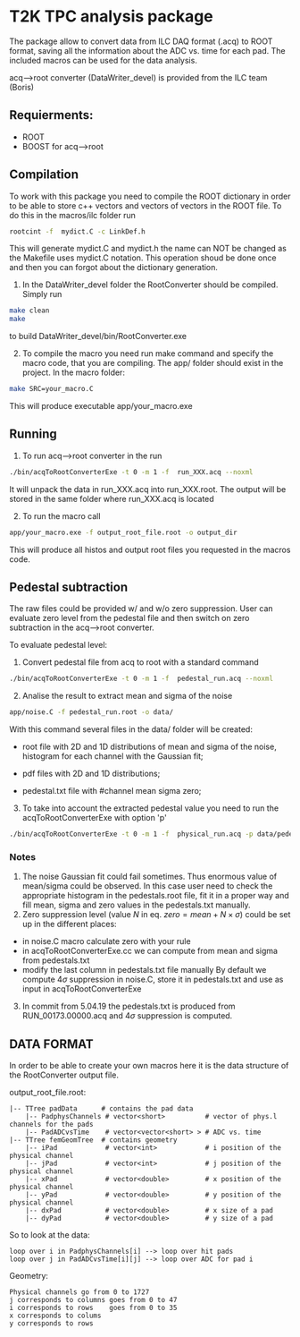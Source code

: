 # T2K TPC  analysis package


The package allow to convert data from ILC DAQ format (.acq) to ROOT format,
saving all the information about the ADC vs. time for each pad.
The included macros can be used for the data analysis.

acq-->root converter (DataWriter_devel) is provided from the ILC team (Boris)

## Requierments:
* ROOT
* BOOST for acq-->root

## Compilation

To work with this package you need to compile the ROOT dictionary in order to be able to store c++ vectors
and vectors of vectors in the ROOT file.
To do this in the macros/ilc folder run
```bash
rootcint -f  mydict.C -c LinkDef.h
```

This will generate mydict.C and mydict.h the name can NOT be changed as the Makefile uses mydict.C notation. This operation shoud be done once and then you can forgot about the dictionary generation.

1) In the DataWriter_devel folder the RootConverter should be compiled. Simply run
```bash
make clean
make
```
to build DataWriter_devel/bin/RootConverter.exe

2) To compile the macro you need run make command and specify
the macro code, that you are compiling. The app/ folder should exist in the project. In the macro folder:
```bash
make SRC=your_macro.C
```
This will produce executable app/your_macro.exe


## Running

1.  To run acq-->root converter in the run
```bash
./bin/acqToRootConverterExe -t 0 -m 1 -f  run_XXX.acq --noxml
```
It will unpack the data in run_XXX.acq into run_XXX.root. The output will be stored in the same folder where run_XXX.acq is located

2.  To run the macro call
```bash
app/your_macro.exe -f output_root_file.root -o output_dir
```
This will produce all histos and output root files you requested in the macros code.

## Pedestal subtraction

The raw files could be provided w/ and w/o zero suppression. User can evaluate zero level from the pedestal file and then switch on zero subtraction in the acq-->root converter.

To evaluate pedestal level:
1. Convert pedestal file from acq to root with a standard command
```bash
./bin/acqToRootConverterExe -t 0 -m 1 -f  pedestal_run.acq --noxml
```
2. Analise the result to extract mean and sigma of the noise
```bash
app/noise.C -f pedestal_run.root -o data/
```
With this command several files in the data/ folder will be created:

* root file with 2D and 1D distributions of mean and sigma of the noise, histogram for each channel with the Gaussian fit;

* pdf files with 2D and 1D distributions;

* pedestal.txt file with #channel mean sigma zero;

3. To take into account the extracted pedestal value you need to run the acqToRootConverterExe with option 'p'
```bash
./bin/acqToRootConverterExe -t 0 -m 1 -f  physical_run.acq -p data/pedestals.txt --noxml
```

### Notes
1. The noise Gaussian fit could fail sometimes. Thus enormous value of mean/sigma could be observed. In this case user need to check the appropriate histogram in the pedestals.root file, fit it in a proper way and fill mean, sigma and zero values in the pedestals.txt manually.
2. Zero suppression level (value $`N`$ in eq. $`zero = mean + N\times\sigma`$) could be set up in the different places:
* in noise.C macro calculate zero with your rule
* in acqToRootConverterExe.cc we can compute from mean and sigma from pedestals.txt
* modify the last column in pedestals.txt file manually
By default we compute $`4\sigma`$ suppression in noise.C, store it in pedestals.txt and use as input in acqToRootConverterExe
3. In commit from 5.04.19 the pedestals.txt is produced from RUN_00173.00000.acq and $`4\sigma`$ suppression is computed.


## DATA FORMAT

In order to be able to create your own macros here it is the data structure of the RootConverter
output file.

output_root_file.root:

    |-- TTree padData      # contains the pad data
        |-- PadphysChannels # vector<short>          # vector of phys.l channels for the pads
        |-- PadADCvsTime    # vector<vector<short> > # ADC vs. time
    |-- TTree femGeomTree  # contains geometry
        |-- iPad            # vector<int>            # i position of the physical channel
        |-- jPad            # vector<int>            # j position of the physical channel
        |-- xPad            # vector<double>         # x position of the physical channel
        |-- yPad            # vector<double>         # y position of the physical channel
        |-- dxPad           # vector<double>         # x size of a pad
        |-- dyPad           # vector<double>         # y size of a pad

So to look at the data:
```
loop over i in PadphysChannels[i] --> loop over hit pads
loop over j in PadADCvsTime[i][j] --> loop over ADC for pad i
```

Geometry:
```
Physical channels go from 0 to 1727
j corresponds to columns goes from 0 to 47
i corresponds to rows    goes from 0 to 35
x corresponds to colums
y corresponds to rows
```